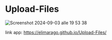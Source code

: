 # Upload-Files

![Screenshot 2024-09-03 alle 19 53 38](https://github.com/user-attachments/assets/ef09ceab-60b3-4de4-9bfc-1c3966073575)

link app: https://elimarago.github.io/Upload-Files/
